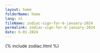 ```yaml
---
layout: home
folderName: home
lang: nl
fileName: zodiac-sign-for-6-january-2024
permalink: zodiac-sign-for-6-january-2024
date: 6-01-2024
---
```

{% include zodiac.html %}
